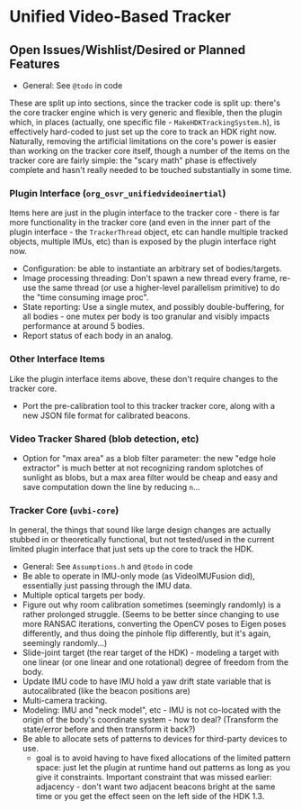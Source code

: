 # Unified Video-Based Tracker

## Open Issues/Wishlist/Desired or Planned Features

- General: See `@todo` in code

These are split up into sections, since the tracker code is split up: there's the core tracker engine which is very generic and flexible, then the plugin which, in places (actually, one specific file - `MakeHDKTrackingSystem.h`), is effectively hard-coded to just set up the core to track an HDK right now. Naturally, removing the artificial limitations on the core's power is easier than working on the tracker core itself, though a number of the items on the tracker core are fairly simple: the "scary math" phase is effectively complete and hasn't really needed to be touched substantially in some time.

### Plugin Interface (`org_osvr_unifiedvideoinertial`)

Items here are just in the plugin interface to the tracker core - there is far more functionality in the tracker core (and even in the inner part of the plugin interface - the `TrackerThread` object, etc can handle multiple tracked objects, multiple IMUs, etc) than is exposed by the plugin interface right now.


- Configuration: be able to instantiate an arbitrary set of bodies/targets.
- Image processing threading: Don't spawn a new thread every frame, re-use the same thread (or use a higher-level parallelism primitive) to do the "time consuming image proc".
- State reporting: Use a single mutex, and possibly double-buffering, for all bodies - one mutex per body is too granular and visibly impacts performance at around 5 bodies.
- Report status of each body in an analog.


### Other Interface Items
Like the plugin interface items above, these don't require changes to the tracker core.

- Port the pre-calibration tool to this tracker tracker core, along with a new JSON file format for calibrated beacons.

### Video Tracker Shared (blob detection, etc)

- Option for "max area" as a blob filter parameter: the new "edge hole extractor" is much better at not recognizing random splotches of sunlight as blobs, but a max area filter would be cheap and easy and save computation down the line by reducing `n`...

### Tracker Core (`uvbi-core`)

In general, the things that sound like large design changes are actually stubbed in or theoretically functional, but not tested/used in the current limited plugin interface that just sets up the core to track the HDK.

- General: See `Assumptions.h` and `@todo` in code
- Be able to operate in IMU-only mode (as VideoIMUFusion did), essentially just passing through the IMU data.
- Multiple optical targets per body.
- Figure out why room calibration sometimes (seemingly randomly) is a rather prolonged struggle. (Seems to be better since changing to use more RANSAC iterations, converting the OpenCV poses to Eigen poses differently, and thus doing the pinhole flip differently, but it's again, seemingly randomly...)
- Slide-joint target (the rear target of the HDK) - modeling a target with one linear (or one linear and one rotational) degree of freedom from the body.
- Update IMU code to have IMU hold a yaw drift state variable that is autocalibrated (like the beacon positions are)
- Multi-camera tracking.
- Modeling: IMU and "neck model", etc - IMU is not co-located with the origin of the body's coordinate system - how to deal? (Transform the state/error before and then transform it back?)
- Be able to allocate sets of patterns to devices for third-party devices to use.
  - goal is to avoid having to have fixed allocations of the limited pattern space: just let the plugin at runtime hand out patterns as long as you give it constraints. Important constraint that was missed earlier: adjacency - don't want two adjacent beacons bright at the same time or you get the effect seen on the left side of the HDK 1.3.
